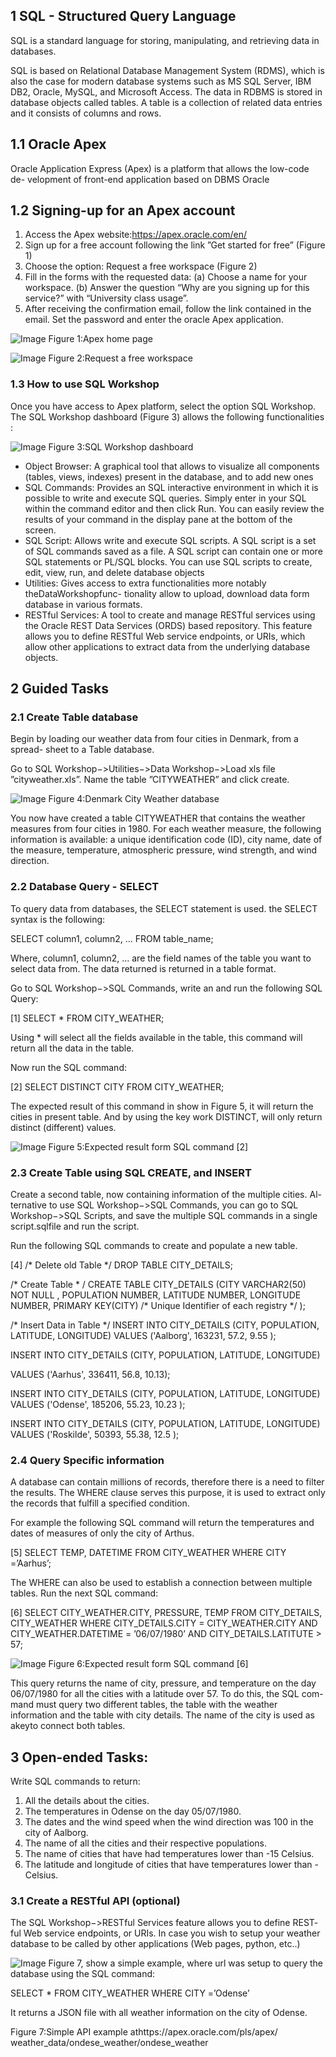 ## 1 SQL - Structured Query Language

SQL is a standard language for storing, manipulating, and retrieving data in
databases.

SQL is based on Relational Database Management System (RDMS), which
is also the case for modern database systems such as MS SQL Server, IBM
DB2, Oracle, MySQL, and Microsoft Access. The data in RDBMS is stored in
database objects called tables. A table is a collection of related data entries and
it consists of columns and rows.

## 1.1 Oracle Apex

Oracle Application Express (Apex) is a platform that allows the low-code de-
velopment of front-end application based on DBMS Oracle

## 1.2 Signing-up for an Apex account

1. Access the Apex website:https://apex.oracle.com/en/
2. Sign up for a free account following the link ”Get started for free” (Figure
    1)
3. Choose the option: Request a free workspace (Figure 2)
4. Fill in the forms with the requested data:
    (a) Choose a name for your workspace.
(b) Answer the question “Why are you signing up for this service?” with
“University class usage”.
5. After receiving the confirmation email, follow the link contained in the
    email. Set the password and enter the oracle Apex application.

![Image](figures/Figure-1.jpg)
Figure 1:Apex home page


![Image](figures/Figure-2.jpg)
Figure 2:Request a free workspace


### 1.3 How to use SQL Workshop

Once you have access to Apex platform, select the option SQL Workshop. The
SQL Workshop dashboard (Figure 3) allows the following functionalities :


![Image](figures/Figure-3.jpg)
Figure 3:SQL Workshop dashboard

- Object Browser:
    A graphical tool that allows to visualize all components (tables, views,
    indexes) present in the database, and to add new ones
- SQL Commands:
    Provides an SQL interactive environment in which it is possible to write
    and execute SQL queries.
    Simply enter in your SQL within the command editor and then click Run.
    You can easily review the results of your command in the display pane at
    the bottom of the screen.
- SQL Script:
    Allows write and execute SQL scripts. A SQL script is a set of SQL
    commands saved as a file. A SQL script can contain one or more SQL
    statements or PL/SQL blocks. You can use SQL scripts to create, edit,
    view, run, and delete database objects
- Utilities:
    Gives access to extra functionalities more notably theDataWorkshopfunc-
    tionality allow to upload, download data form database in various formats.
- RESTful Services:
    A tool to create and manage RESTful services using the Oracle REST
    Data Services (ORDS) based repository. This feature allows you to define
    RESTful Web service endpoints, or URIs, which allow other applications
    to extract data from the underlying database objects.


## 2 Guided Tasks

### 2.1 Create Table database

Begin by loading our weather data from four cities in Denmark, from a spread-
sheet to a Table database.

Go to SQL Workshop−>Utilities−>Data Workshop−>Load xls file
”cityweather.xls”. Name the table ”CITYWEATHER” and click create.


![Image](figures/Figure-4.jpg)
Figure 4:Denmark City Weather database

You now have created a table CITYWEATHER that contains the weather
measures from four cities in 1980. For each weather measure, the following
information is available: a unique identification code (ID), city name, date
of the measure, temperature, atmospheric pressure, wind strength, and wind
direction.

### 2.2 Database Query - SELECT

To query data from databases, the SELECT statement is used. the SELECT
syntax is the following:

SELECT column1, column2, ... FROM table_name;

Where, column1, column2, ... are the field names of the table you want to select
data from. The data returned is returned in a table format.

Go to SQL Workshop−>SQL Commands, write an and run the following
SQL Query:

[1] SELECT * FROM CITY_WEATHER;


Using * will select all the fields available in the table, this command will return
all the data in the table.

Now run the SQL command:

[2] SELECT DISTINCT CITY FROM CITY_WEATHER;

The expected result of this command in show in Figure 5, it will return the
cities in present table. And by using the key work DISTINCT, will only return
distinct (different) values.



![Image](figures/Figure-5.jpg)
Figure 5:Expected result form SQL command [2]

### 2.3 Create Table using SQL CREATE, and INSERT

Create a second table, now containing information of the multiple cities. Al-
ternative to use SQL Workshop−>SQL Commands, you can go to SQL
Workshop−>SQL Scripts, and save the multiple SQL commands in a single
script.sqlfile and run the script.

Run the following SQL commands to create and populate a new table.

[4]
/* Delete old Table */
DROP TABLE CITY_DETAILS;

/* Create Table * /
CREATE TABLE CITY_DETAILS
(CITY VARCHAR2(50) NOT NULL ,
POPULATION NUMBER,
LATITUDE NUMBER,
LONGITUDE NUMBER,
PRIMARY KEY(CITY) /* Unique Identifier of each registry */
);

/* Insert Data in Table */
INSERT INTO CITY_DETAILS (CITY, POPULATION, LATITUDE, LONGITUDE)
VALUES ('Aalborg', 163231, 57.2, 9.55 );

INSERT INTO CITY_DETAILS (CITY, POPULATION, LATITUDE, LONGITUDE)


VALUES ('Aarhus', 336411, 56.8, 10.13);

INSERT INTO CITY_DETAILS (CITY, POPULATION, LATITUDE, LONGITUDE)
VALUES ('Odense', 185206, 55.23, 10.23 );

INSERT INTO CITY_DETAILS (CITY, POPULATION, LATITUDE, LONGITUDE)
VALUES ('Roskilde', 50393, 55.38, 12.5 );

### 2.4 Query Specific information

A database can contain millions of records, therefore there is a need to filter the
results. The WHERE clause serves this purpose, it is used to extract only the
records that fulfill a specified condition.

For example the following SQL command will return the temperatures and dates
of measures of only the city of Arthus.

[5] SELECT TEMP, DATETIME FROM CITY_WEATHER
WHERE CITY =’Aarhus’;

The WHERE can also be used to establish a connection between multiple tables.
Run the next SQL command:

[6] SELECT CITY_WEATHER.CITY, PRESSURE, TEMP FROM CITY_DETAILS, CITY_WEATHER
WHERE CITY_DETAILS.CITY = CITY_WEATHER.CITY
AND CITY_WEATHER.DATETIME = ’06/07/1980’
AND CITY_DETAILS.LATITUTE > 57;



![Image](figures/Figure-6.jpg)
Figure 6:Expected result form SQL command [6]

This query returns the name of city, pressure, and temperature on the day
06/07/1980 for all the cities with a latitude over 57. To do this, the SQL com-
mand must query two different tables, the table with the weather information
and the table with city details. The name of the city is used as akeyto connect
both tables.


## 3 Open-ended Tasks:

Write SQL commands to return:

1. All the details about the cities.
2. The temperatures in Odense on the day 05/07/1980.
3. The dates and the wind speed when the wind direction was 100 in the city
    of Aalborg.
4. The name of all the cities and their respective populations.
5. The name of cities that have had temperatures lower than -15 Celsius.
6. The latitude and longitude of cities that have temperatures lower than -
    Celsius.

### 3.1 Create a RESTful API (optional)

The SQL Workshop−>RESTful Services feature allows you to define REST-
ful Web service endpoints, or URIs. In case you wish to setup your weather
database to be called by other applications (Web pages, python, etc..)


![Image](figures/Figure-7.jpg)
Figure 7, show a simple example, where url was setup to query the database
using the SQL command:

SELECT * FROM CITY_WEATHER WHERE CITY =’Odense’

It returns a JSON file with all weather information on the city of Odense.

Figure 7:Simple API example athttps://apex.oracle.com/pls/apex/
weather_data/ondese_weather/ondese_weather



